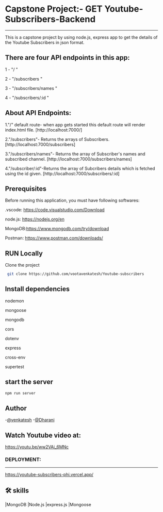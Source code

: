 # Capstone Project:- GET Youtube-Subscribers-Backend
-----------------------
This is a capstone project by using node.js, express app to get the details of the Youtube Subscribers in json format.

## There are four API endpoints in this app:

1 - "/ "

2 - "/subscribers "

3 - "/subscribers/names "

4 - "/subscribers/:id "


## About API Endpoints:


1."/" default route- when app gets started this default route will render index.html file.
[http://localhost:7000/]

2."/subscribers"- Returns the arrays of Subscribers.
[http://localhost:7000/subscribers]

3."/subscribers/names"- Returns the array of Subscriber's names and subscribed channel.
[http://localhost:7000/subscribers/names]

4."/subscriber/:id"-Returns the array of Subcribers details which is fetched using the id given.
[http://localhost:7000/subscribers/:id]


## Prerequisites
Before running this application, you must have following softwares:

.vscode: https://code.visualstudio.com/Download

node.js: https://nodejs.org/en

MongoDB:https://www.mongodb.com/try/download

Postman: https://www.postman.com/downloads/

## RUN Locally

Clone the project
```bash
 git clone https://github.com/vootavenkatesh/Youtube-subscribers
 ```

## Install dependencies

nodemon

mongoose

mongodb

cors

dotenv

express

cross-env

supertest

## start the server
```bash
npm run server
```
## Author
-[@venkatesh](https://github.com/vootavenkatesh)
-[@Dharani](https://github.com/DHARANISOMANATH)

## Watch Youtube video at:

https://youtu.be/ww2VAi_6MNc

### DEPLOYMENT:
-------

https://youtube-subscribers-phi.vercel.app/

## 🛠 skills
|MongoDB |Node.js |express.js |Mongoose
